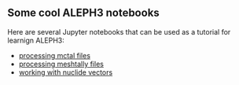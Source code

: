 ## Some cool ALEPH3 notebooks

Here are several Jupyter notebooks that can be used as a tutorial for learnign ALEPH3:
 
  - [processing mctal files](https://nbviewer.jupyter.org/github/luca-fiorito-11/ALEPH3/blob/master/nb_mctal.ipynb)
  - [processing meshtally files](https://nbviewer.jupyter.org/github/luca-fiorito-11/ALEPH3/blob/master/nb_meshtally.ipynb)
  - [working with nuclide vectors](https://nbviewer.jupyter.org/github/luca-fiorito-11/ALEPH3/blob/master/nb_composition.ipynb)
